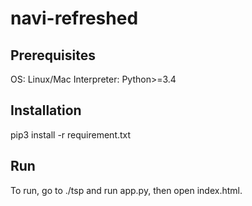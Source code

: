 # navi-refreshed
## Prerequisites
OS: Linux/Mac
Interpreter: Python>=3.4
## Installation
pip3 install -r requirement.txt
## Run
To run, go to ./tsp and run app.py, then open index.html. 

